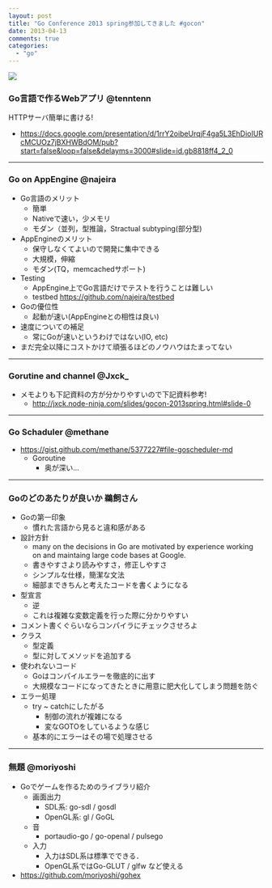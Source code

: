 ```yaml
---
layout: post
title: "Go Conference 2013 spring参加してきました #gocon"
date: 2013-04-13
comments: true
categories:
  - "go"
---
```

<img class="u-max-full-width" src="https://lh5.googleusercontent.com/-QHzKGzPe248/UtoeV0tBZyI/AAAAAAAAEuA/zr0wYEPCETE/s583-no/IMG_0299.JPG" >


### Go言語で作るWebアプリ @tenntenn

HTTPサーバ簡単に書ける!

* <https://docs.google.com/presentation/d/1rrY2oibeUrqjF4ga5L3EhDioIURcMCUOz7jBXHWBdOM/pub?start=false&loop=false&delayms=3000#slide=id.gb8818ff4_2_0>

---

### Go on AppEngine @najeira

* Go言語のメリット
    * 簡単
    * Nativeで速い，少メモリ
    * モダン（並列，型推論，Stractual subtyping(部分型)
* AppEngineのメリット
    * 保守しなくてよいので開発に集中できる
    * 大規模，伸縮
    * モダン(TQ，memcachedサポート)
* Testing
    * AppEngine上でGo言語だけでテストを行うことは難しい
    * testbed <https://github.com/najeira/testbed>
* Goの優位性
    * 起動が速い(AppEngineとの相性は良い)
* 速度についての補足
    * 常にGoが速いというわけではない(IO, etc)
* まだ完全以降にコストかけて頑張るほどのノウハウはたまってない

---

### Gorutine and channel @Jxck_

* メモよりも下記資料の方が分かりやすいので下記資料参考!
    * <http://jxck.node-ninja.com/slides/gocon-2013spring.html#slide-0>
---

### Go Schaduler @methane

* <https://gist.github.com/methane/5377227#file-goscheduler-md>
    * Goroutine
        * 奥が深い...
---

### Goのどのあたりが良いか 鵜飼さん

* Goの第一印象
    * 慣れた言語から見ると違和感がある
* 設計方針
    * many on the decisions in Go are motivated by experience working on and maintaing large code bases at Google.
    * 書きやすさより読みやすさ，修正しやすさ
    * シンプルな仕様，簡潔な文法
    * 細部まできちんと考えたコードを書くようになる
* 型宣言
    * 逆
    * これは複雑な変数定義を行った際に分かりやすい
* コメント書くぐらいならコンパイラにチェックさせろよ
* クラス
    * 型定義
    * 型に対してメソッドを追加する
* 使われないコード
    * Goはコンパイルエラーを徹底的に出す
    * 大規模なコードになってきたときに用意に肥大化してしまう問題を防ぐ
* エラー処理
    * try ~ catchにしたがる
        * 制御の流れが複雑になる
        * 変なGOTOをしているような感じ
    * 基本的にエラーはその場で処理させる
---

### 無題 @moriyoshi

* Goでゲームを作るためのライブラリ紹介
    * 画面出力
        * SDL系: go-sdl / gosdl
        * OpenGL系: gl / GoGL
    * 音
        * portaudio-go / go-openal / pulsego
    * 入力
        * 入力はSDL系は標準でできる．
        * OpenGL系ではGo-GLUT / glfw など使える
* <https://github.com/moriyoshi/gohex>
